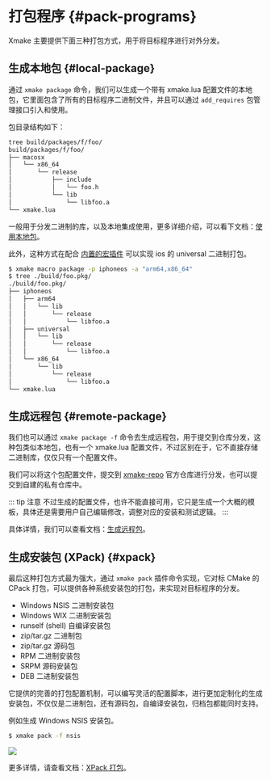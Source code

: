 # 打包程序 {#pack-programs}

Xmake 主要提供下面三种打包方式，用于将目标程序进行对外分发。

## 生成本地包 {#local-package}

通过 `xmake package` 命令，我们可以生成一个带有 xmake.lua 配置文件的本地包，它里面包含了所有的目标程序二进制文件，并且可以通过 `add_requires` 包管理接口引入和使用。

包目录结构如下：

```sh
tree build/packages/f/foo/
build/packages/f/foo/
├── macosx
│   └── x86_64
│       └── release
│           ├── include
│           │   └── foo.h
│           └── lib
│               └── libfoo.a
└── xmake.lua
```

一般用于分发二进制的库，以及本地集成使用，更多详细介绍，可以看下文档：[使用本地包](/zh/guide/package-management/using-local-packages)。

此外，这种方式在配合 [内置的宏插件](/zh/guide/extensions/builtin-plugins#builtin-macro-scripts) 可以实现 ios 的 universal 二进制打包。

```sh
$ xmake macro package -p iphoneos -a "arm64,x86_64"
$ tree ./build/foo.pkg/
./build/foo.pkg/
├── iphoneos
│   ├── arm64
│   │   └── lib
│   │       └── release
│   │           └── libfoo.a
│   ├── universal
│   │   └── lib
│   │       └── release
│   │           └── libfoo.a
│   └── x86_64
│       └── lib
│           └── release
│               └── libfoo.a
└── xmake.lua
```

## 生成远程包 {#remote-package}

我们也可以通过 `xmake package -f` 命令去生成远程包，用于提交到仓库分发，这种包类似本地包，也有一个 xmake.lua 配置文件，不过区别在于，它不直接存储二进制库，仅仅只有一个配置文件。

我们可以将这个包配置文件，提交到 [xmake-repo](https://github.com/xmake-io/xmake-repo) 官方仓库进行分发，也可以提交到自建的私有仓库中。

::: tip 注意
不过生成的配置文件，也许不能直接可用，它只是生成一个大概的模板，具体还是需要用户自己编辑修改，调整对应的安装和测试逻辑。
:::

具体详情，我们可以查看文档：[生成远程包](/zh/guide/package-management/package-distribution#generate-remote-package)。

## 生成安装包 (XPack) {#xpack}

最后这种打包方式最为强大，通过 `xmake pack` 插件命令实现，它对标 CMake 的 CPack 打包，可以提供各种系统安装包的打包，来实现对目标程序的分发。

- Windows NSIS 二进制安装包
- Windows WIX 二进制安装包
- runself (shell) 自编译安装包
- zip/tar.gz 二进制包
- zip/tar.gz 源码包
- RPM 二进制安装包
- SRPM 源码安装包
- DEB 二进制安装包

它提供的完善的打包配置机制，可以编写灵活的配置脚本，进行更加定制化的生成安装包，不仅仅是二进制包，还有源码包，自编译安装包，归档包都能同时支持。

例如生成 Windows NSIS 安装包。

```sh
$ xmake pack -f nsis
```

![](/assets/img/manual/nsis_3.png)

更多详情，请查看文档：[XPack 打包](/zh/guide/extensions/builtin-plugins#xpack)。
